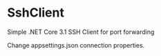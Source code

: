 # SshClient
Simple .NET Core 3.1 SSH Client for port forwarding

Change appsettings.json connection properties.
